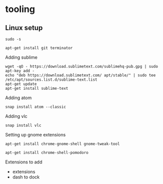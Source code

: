 # tooling


## Linux setup


```
sudo -s

apt-get install git terminator
```


Adding sublime
```
wget -qO - https://download.sublimetext.com/sublimehq-pub.gpg | sudo apt-key add -
echo "deb https://download.sublimetext.com/ apt/stable/" | sudo tee /etc/apt/sources.list.d/sublime-text.list
apt-get update
apt-get install sublime-text

```

Adding atom
```
snap install atom --classic
```

Adding vlc
```
snap install vlc
```

Setting up gnome extensions

```
apt-get install chrome-gnome-shell gnome-tweak-tool
```

```
apt-get install chrome-shell-pomodoro
```

Extensions to add

 - extensions
 - dash to dock


